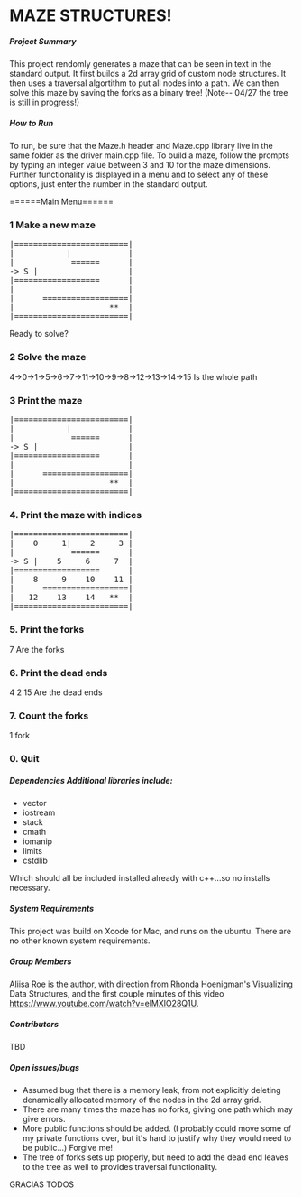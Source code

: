 
# MAZE STRUCTURES!

<h5>Project	Summary</h5>

This project rendomly generates a maze that can be seen in text in the standard output. It first builds a 2d array grid of custom node structures. It then uses a traversal algortithm to put all nodes into a path. We can then solve this maze by saving the forks as a binary tree! (Note-- 04/27 the tree is still in progress!)

<h5>How	to	Run</h5>

To run, be sure that the Maze.h header and Maze.cpp library live in the same folder as the driver main.cpp file. To build a maze, follow the prompts by typing an integer value between 3 and 10 for the maze dimensions. Further functionality is displayed in a menu and to select any of these options, just enter the number in the standard output.

======Main Menu======
<h3>1 Make a new maze</h3>

<pre>|========================|
|           |            |
|            ======      |
-> S |                   |
|==================      |
|                        |
|      ==================|
|                    **  |
|========================|</pre>

Ready to solve?

<h3>2 Solve the maze</h3>

4->0->1->5->6->7->11->10->9->8->12->13->14->15
Is the whole path

<h3>3 Print the maze </h3>


<pre>|========================|
|           |            |
|            ======      |
-> S |                   |
|==================      |
|                        |
|      ==================|
|                    **  |
|========================|</pre>

<h3>4. Print the maze with indices</h3>



<pre>|========================|
|    0     1|    2     3 |
|            ======      |
-> S |    5     6     7  |
|==================      |
|    8     9    10    11 |
|      ==================|
|   12    13    14   **  |
|========================|</pre>

<h3>5. Print the forks</h3>


7
Are the forks 

<h3>6. Print the dead ends</h3>


4
2
15 
Are the dead ends

<h3>7. Count the forks</h3>


1 fork

<h3>0. Quit</h3>


<h5>Dependencies
Additional libraries include:</h5>

* vector
* iostream
* stack
* cmath
* iomanip
* limits
* cstdlib

Which should all be included installed already with c++...so no installs necessary.

<h5>System	Requirements</h5>

This project was build on Xcode for Mac, and runs on the ubuntu. There are no other known system requirements.

<h5>Group	Members</h5>

Aliisa Roe is the author, with direction from Rhonda Hoenigman's Visualizing Data Structures, and the first couple minutes of this video https://www.youtube.com/watch?v=elMXlO28Q1U. 

<h5>Contributors</h5>
TBD

<h5>Open	issues/bugs</h5>

* Assumed bug that there is a memory leak, from not explicitly deleting denamically allocated memory of the nodes in the 2d array grid. 
* There are many times the maze has no forks, giving one path which may give errors. 
* More public functions should be added. (I probably could move some of my private functions over, but it's hard to justify why they would need to be public...) Forgive me! 
* The tree of forks sets up properly, but need to add the dead end leaves to the tree as well to provides traversal functionality.


GRACIAS TODOS
